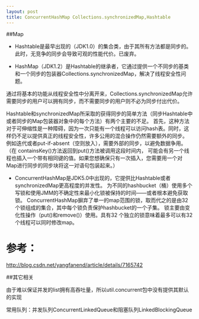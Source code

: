 ```yaml
---
layout: post
title: ConcurrentHashMap Collections.synchronizedMap,Hashtable
---
```


##Map

* Hashtable是最早出现的（JDK1.0）的集合类，由于其所有方法都是同步的。此时，无竞争的同步会导致可观的性能代价。已废弃。

* HashMap（JDK1.2）是Hashtable的继承者，它通过提供一个不同步的基类和一个同步的包装器Collections.synchronizedMap，解决了线程安全性问题。

通过将基本的功能从线程安全性中分离开来，Collections.synchronizedMap允许需要同步的用户可以拥有同步，而不需要同步的用户则不必为同步付出代价。

Hashtable和synchronizedMap所采取的获得同步的简单方法（同步Hashtable中或者同步的Map包装器对象中的每个方法）有两个主要的不足。
首先，这种方法对于可伸缩性是一种障碍，因为一次只能有一个线程可以访问hash表。同时，这样仍不足以提供真正的线程安全性，许多公用的混合操作仍然需要额外的同步。
例如迭代或者put-if-absent（空则放入），需要外部的同步，以避免数据争用。（在 containsKey()方法返回到put()方法被调用这段时间内，
可能会有另一个线程也插入一个带有相同键的值。如果您想确保只有一次插入，您需要用一个对Map进行同步的同步块将这一对语句包装起来。）

* ConcurrentHashMap是JDK5.0中出现的，它提供比Hashtable或者synchronizedMap更高程度的并发性。
为不同的hashbucket（桶）使用多个写锁和使用JMM的不确定性来最小化锁被保持的时间——或者根本避免获取锁。
ConcurrentHashMap摒弃了单一的map范围的锁，取而代之的是由32个锁组成的集合，其中每个锁负责保护hashbucket的一个子集。
锁主要由变化性操作（put()和remove()）使用。具有32 个独立的锁意味着最多可以有32个线程可以同时修改map。

# 参考：

http://blog.csdn.net/yangfanend/article/details/7165742

##其它相关

由于难以保证并发的list拥有高吞吐量，所以util.concurrent包中没有提供其默认的实现

常用队列：并发队列ConcurrentLinkedQueue和阻塞队列LinkedBlockingQueue
